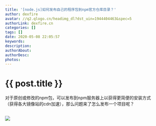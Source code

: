 ```yaml
---
title: '[node.js]如何发布自己的程序包到npm官方仓库目录？'
author: dexfire
avatar: //q2.qlogo.cn/headimg_dl?dst_uin=1944404463&spec=5
authorLink: dexfire.cn
categories: []
tags: []
date: 2020-05-08 22:05:57
keywords:
description:
authorAbout:
authorDesc:
photos:
---
```


# {{ post.title }}

对于原创或修改的npm包，可以发布到npm服务器上以获得更简便的安装方式（获得各大镜像站的cdn加速），那么问题来了怎么发布一个项目呢？

##

![](/img/QQ截图20200508220439.png)